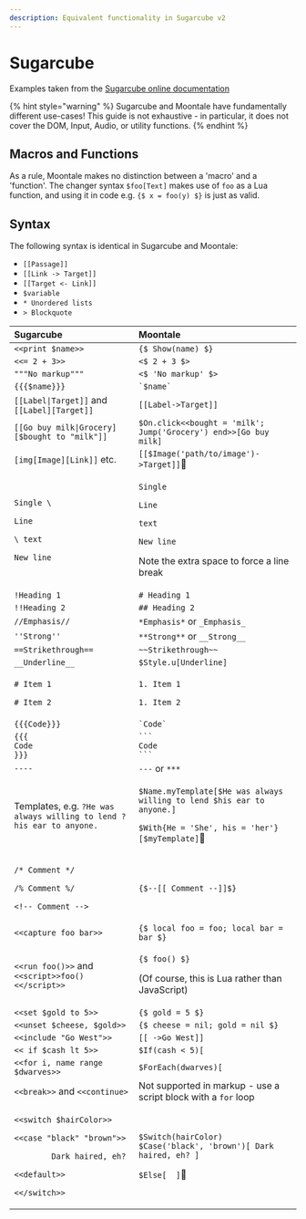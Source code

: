 ```yaml
---
description: Equivalent functionality in Sugarcube v2
---
```


# Sugarcube

Examples taken from the [Sugarcube online documentation](http://www.motoslave.net/sugarcube/2/docs)

{% hint style="warning" %}
Sugarcube and Moontale have fundamentally different use-cases! This guide is not exhaustive - in particular, it does not cover the DOM, Input, Audio, or utility functions.
{% endhint %}

## Macros and Functions

As a rule, Moontale makes no distinction between a 'macro' and a 'function'. The changer syntax `$foo[Text]` makes use of `foo` as a Lua function, and using it in code e.g. `{$ x = foo(y) $}` is just as valid.

## Syntax

The following syntax is identical in Sugarcube and Moontale:

* `[[Passage]]`
* `[[Link -> Target]]`
* `[[Target <- Link]]`
* `$variable`
* `* Unordered lists`
* `> Blockquote`

<table>
  <thead>
    <tr>
      <th style="text-align:left">Sugarcube</th>
      <th style="text-align:left">Moontale</th>
    </tr>
  </thead>
  <tbody>
    <tr>
      <td style="text-align:left"><code>&lt;&lt;print $name&gt;&gt;</code>
      </td>
      <td style="text-align:left"><code>{$ Show(name) $}</code> 
      </td>
    </tr>
    <tr>
      <td style="text-align:left"><code>&lt;&lt;= 2 + 3&gt;&gt;</code>
      </td>
      <td style="text-align:left"><code>&lt;$ 2 + 3 $&gt;</code>
      </td>
    </tr>
    <tr>
      <td style="text-align:left"><code>&quot;&quot;&quot;No markup&quot;&quot;&quot;</code>
      </td>
      <td style="text-align:left"><code>&lt;$ &apos;No markup&apos; $&gt;</code>
      </td>
    </tr>
    <tr>
      <td style="text-align:left"><code>{{{$name}}}</code>
      </td>
      <td style="text-align:left"><code>`$name`</code>
      </td>
    </tr>
    <tr>
      <td style="text-align:left"><code>[[Label|Target]]</code> and <code>[[Label][Target]]</code>
      </td>
      <td style="text-align:left"><code>[[Label-&gt;Target]]</code>
      </td>
    </tr>
    <tr>
      <td style="text-align:left"><code>[[Go buy milk|Grocery][$bought to &quot;milk&quot;]]</code>
      </td>
      <td style="text-align:left"><code>$On.click&lt;&lt;bought = &apos;milk&apos;; Jump(&apos;Grocery&apos;) end&gt;&gt;[Go buy milk]</code>
      </td>
    </tr>
    <tr>
      <td style="text-align:left"><code>[img[Image][Link]]</code> etc.</td>
      <td style="text-align:left"><code>[[$Image(&apos;path/to/image&apos;)-&gt;Target]]</code>&#x1F6A7;</td>
    </tr>
    <tr>
      <td style="text-align:left">
        <p><code>Single \</code>
        </p>
        <p><code>Line</code>
        </p>
        <p><code>\ text</code>
        </p>
        <p><code>New line</code>
        </p>
      </td>
      <td style="text-align:left">
        <p><code>Single</code>
        </p>
        <p><code>Line</code>
        </p>
        <p><code>text </code>
        </p>
        <p><code>New line</code>
        </p>
        <p>Note the extra space to force a line break</p>
      </td>
    </tr>
    <tr>
      <td style="text-align:left"><code>!Heading 1</code>
      </td>
      <td style="text-align:left"><code># Heading 1</code>
      </td>
    </tr>
    <tr>
      <td style="text-align:left"><code>!!Heading 2</code>
      </td>
      <td style="text-align:left"><code>## Heading 2</code>
      </td>
    </tr>
    <tr>
      <td style="text-align:left"><code>//Emphasis//</code>
      </td>
      <td style="text-align:left"><code>*Emphasis*</code> or <code>_Emphasis_</code>
      </td>
    </tr>
    <tr>
      <td style="text-align:left"><code>&apos;&apos;Strong&apos;&apos;</code>
      </td>
      <td style="text-align:left"><code>**Strong**</code> or <code>__Strong__</code>
      </td>
    </tr>
    <tr>
      <td style="text-align:left"><code>==Strikethrough==</code>
      </td>
      <td style="text-align:left"><code>~~Strikethrough~~</code>
      </td>
    </tr>
    <tr>
      <td style="text-align:left"><code>__Underline__</code>
      </td>
      <td style="text-align:left"><code>$Style.u[Underline]</code>
      </td>
    </tr>
    <tr>
      <td style="text-align:left">
        <p><code># Item 1</code>
        </p>
        <p><code># Item 2</code>
        </p>
      </td>
      <td style="text-align:left">
        <p><code>1. Item 1</code>
        </p>
        <p><code>1. Item 2</code>
        </p>
      </td>
    </tr>
    <tr>
      <td style="text-align:left"><code>{{{Code}}}</code>
      </td>
      <td style="text-align:left"><code>`Code`</code>
      </td>
    </tr>
    <tr>
      <td style="text-align:left"><code>{{{<br />Code<br />}}} </code>
      </td>
      <td style="text-align:left"><code>```</code>
        <br /><code>Code<br />```</code>
      </td>
    </tr>
    <tr>
      <td style="text-align:left"><code>----</code>
      </td>
      <td style="text-align:left"><code>---</code> or <code>***</code>
      </td>
    </tr>
    <tr>
      <td style="text-align:left">Templates, e.g. <code>?He was always willing to lend ?his ear to anyone.</code>
      </td>
      <td style="text-align:left">
        <p><code>$Name.myTemplate[$He was always willing to lend $his ear to anyone.]</code>
        </p>
        <p><code>$With{He = &apos;She&apos;, his = &apos;her&apos;}[$myTemplate]</code>&#x1F6A7;</p>
      </td>
    </tr>
    <tr>
      <td style="text-align:left">
        <p><code>/* Comment */</code>
        </p>
        <p><code>/% Comment %/</code>
        </p>
        <p><code>&lt;!-- Comment --&gt;</code>
        </p>
      </td>
      <td style="text-align:left"><code>{$--[[ Comment --]]$}</code>
      </td>
    </tr>
    <tr>
      <td style="text-align:left"><code>&lt;&lt;capture foo bar&gt;&gt;</code>
      </td>
      <td style="text-align:left"><code>{$ local foo = foo; local bar = bar $}</code>
      </td>
    </tr>
    <tr>
      <td style="text-align:left"><code>&lt;&lt;run foo()&gt;&gt;</code> and <code>&lt;&lt;script&gt;&gt;foo()&lt;&lt;/script&gt;&gt;</code>
      </td>
      <td style="text-align:left">
        <p><code>{$ foo() $}</code>
        </p>
        <p>(Of course, this is Lua rather than JavaScript)</p>
      </td>
    </tr>
    <tr>
      <td style="text-align:left"><code>&lt;&lt;set $gold to 5&gt;&gt;</code>
      </td>
      <td style="text-align:left"><code>{$ gold = 5 $}</code>
      </td>
    </tr>
    <tr>
      <td style="text-align:left"><code>&lt;&lt;unset $cheese, $gold&gt;&gt;</code>
      </td>
      <td style="text-align:left"><code>{$ cheese = nil; gold = nil $}</code>
      </td>
    </tr>
    <tr>
      <td style="text-align:left"><code>&lt;&lt;include &quot;Go West&quot;&gt;&gt;</code>
      </td>
      <td style="text-align:left"><code>[[ -&gt;Go West]]</code>
      </td>
    </tr>
    <tr>
      <td style="text-align:left"><code>&lt;&lt; if $cash lt 5&gt;&gt;</code>
      </td>
      <td style="text-align:left"><code>$If(cash &lt; 5)[</code>
      </td>
    </tr>
    <tr>
      <td style="text-align:left"><code>&lt;&lt;for i, name range $dwarves&gt;&gt;</code>
      </td>
      <td style="text-align:left"><code>$ForEach(dwarves)[</code>
      </td>
    </tr>
    <tr>
      <td style="text-align:left"><code>&lt;&lt;break&gt;&gt;</code> and <code>&lt;&lt;continue&gt;</code>
      </td>
      <td style="text-align:left">Not supported in markup - use a script block with a <code>for</code> loop</td>
    </tr>
    <tr>
      <td style="text-align:left">
        <p><code>&lt;&lt;switch $hairColor&gt;&gt;</code>
        </p>
        <p><code>&lt;&lt;case &quot;black&quot; &quot;brown&quot;&gt;&gt;</code>
        </p>
        <p><code>        Dark haired, eh?</code>
        </p>
        <p><code>&lt;&lt;default&gt;&gt;</code>
        </p>
        <p><code>&lt;&lt;/switch&gt;&gt;</code>
        </p>
      </td>
      <td style="text-align:left">
        <p><code>$Switch(hairColor)</code> 
          <br /><code>$Case(&apos;black&apos;, &apos;brown&apos;)[ Dark haired, eh? ]</code>
        </p>
        <p><code>$Else[  ]</code>&#x1F6A7;</p>
      </td>
    </tr>
  </tbody>
</table>



